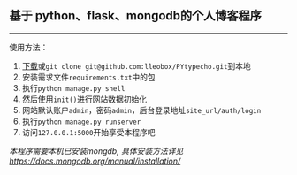 ## 基于 python、flask、mongodb的个人博客程序

------

使用方法：
1. [下载](https://github.com/lleobox/PYtypecho/archive/1.0.tar.gz)或`git clone git@github.com:lleobox/PYtypecho.git`到本地
2. 安装需求文件`requirements.txt`中的包
3. 执行`python manage.py shell`
4. 然后使用`init()`进行网站数据初始化
5. 网站默认账户`admin`，密码`admin`，后台登录地址`site_url/auth/login`
6. 执行`python manage.py runserver`
7. 访问`127.0.0.1:5000`开始享受本程序吧

*本程序需要本机已安装mongdb, 具体安装方法详见 https://docs.mongodb.org/manual/installation/*
